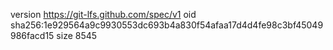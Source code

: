 version https://git-lfs.github.com/spec/v1
oid sha256:1e929564a9c9930553dc693b4a830f54afaa17d4d4fe98c3bf45049986facd15
size 8545

